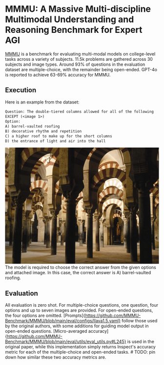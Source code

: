 # MMMU: A Massive Multi-discipline Multimodal Understanding and Reasoning Benchmark for Expert AGI

[MMMU](https://arxiv.org/abs/2311.16502) is a benchmark for evaluating multi-modal models on college-level tasks across a variety of subjects. 11.5k problems are gathered across 30 subjects and image types. Around 93% of questions in the evaluation dataset are multiple-choice, with the remainder being open-ended. GPT-4o is reported to achieve 63-69% accuracy for MMMU.

## Execution
Here is an example from the dataset:
```
Question: The double-tiered columns allowed for all of the following EXCEPT (<image 1>)
Option:
A) barrel-vaulted roofing
B) decorative rhythm and repetition
C) a higher roof to make up for the short columns
D) the entrance of light and air into the hall
```
![alt text](image.png)
The model is required to choose the correct answer from the given options and attached image. In this case, the correct answer is A) barrel-vaulted roofing.

## Evaluation
All evaluation is zero shot. For multiple-choice questions, one question, four options and up to seven images are provided. For open-ended questions, the four options are omitted. [Prompts]{https://github.com/MMMU-Benchmark/MMMU/blob/main/eval/configs/llava1.5.yaml} follow those used by the original authors, with some additions for guiding model output in open-ended questions. [Micro-averaged accuracy]{https://github.com/MMMU-Benchmark/MMMU/blob/main/eval/utils/eval_utils.py#L245} is used in the original paper, while this implementation simply returns Inspect's accuracy metric for each of the multiple-choice and open-ended tasks. # TODO: pin down how similar these two accuracy metrics are.